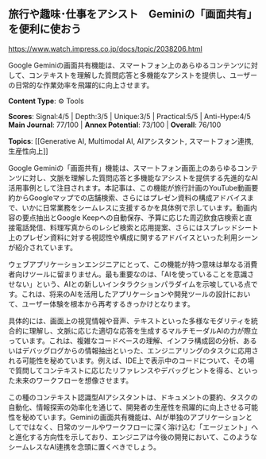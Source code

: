 ## 旅行や趣味･仕事をアシスト　Geminiの「画面共有」を便利に使おう

https://www.watch.impress.co.jp/docs/topic/2038206.html

Google Geminiの画面共有機能は、スマートフォン上のあらゆるコンテンツに対して、コンテキストを理解した質問応答と多機能なアシストを提供し、ユーザーの日常的な作業効率を飛躍的に向上させます。

**Content Type**: ⚙️ Tools

**Scores**: Signal:4/5 | Depth:3/5 | Unique:3/5 | Practical:5/5 | Anti-Hype:4/5
**Main Journal**: 77/100 | **Annex Potential**: 73/100 | **Overall**: 76/100

**Topics**: [[Generative AI, Multimodal AI, AIアシスタント, スマートフォン連携, 生産性向上]]

Google Geminiの「画面共有」機能は、スマートフォン画面上のあらゆるコンテンツに対し、文脈を理解した質問応答と多機能なアシストを提供する先進的なAI活用事例として注目されます。本記事は、この機能が旅行計画のYouTube動画要約からGoogleマップでの店舗検索、さらにはプレゼン資料の構成アドバイスまで、いかに日常業務をシームレスに支援するかを具体例で示しています。動画内容の要点抽出とGoogle Keepへの自動保存、予算に応じた周辺飲食店検索と直接電話発信、料理写真からのレシピ検索と応用提案、さらにはスプレッドシート上のプレゼン資料に対する視認性や構成に関するアドバイスといった利用シーンが紹介されています。

ウェブアプリケーションエンジニアにとって、この機能が持つ意味は単なる消費者向けツールに留まりません。最も重要なのは、「AIを使っていることを意識させない」という、AIとの新しいインタラクションパラダイムを示唆している点です。これは、将来のAIを活用したアプリケーションや開発ツールの設計において、ユーザー体験を根本から再考するきっかけとなります。

具体的には、画面上の視覚情報や音声、テキストといった多様なモダリティを統合的に理解し、文脈に応じた適切な応答を生成するマルチモーダルAIの力が際立っています。これは、複雑なコードベースの理解、インフラ構成図の分析、あるいはデバッグログからの情報抽出といった、エンジニアリングのタスクに応用される可能性を秘めています。例えば、IDE上で表示中のコードについて、その場で質問してコンテキストに応じたリファレンスやデバッグヒントを得る、といった未来のワークフローを想像させます。

この種のコンテキスト認識型AIアシスタントは、ドキュメントの要約、タスクの自動化、情報探索の効率化を通じて、開発者の生産性を飛躍的に向上させる可能性を秘めています。Geminiの画面共有機能は、AIが単独のアプリケーションとしてではなく、日常のツールやワークフローに深く溶け込む「エージェント」へと進化する方向性を示しており、エンジニアは今後の開発において、このようなシームレスなAI連携を念頭に置くべきでしょう。
